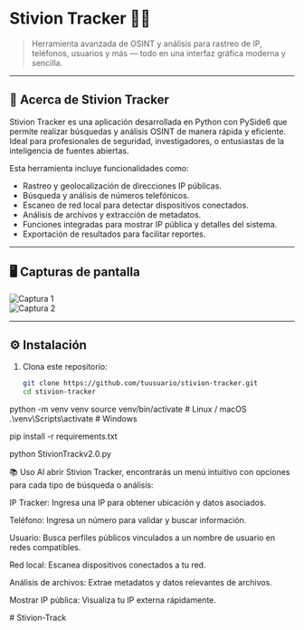# Stivion Tracker 🕵️‍♂️

> Herramienta avanzada de OSINT y análisis para rastreo de IP, teléfonos, usuarios y más — todo en una interfaz gráfica moderna y sencilla.

---

## 🚀 Acerca de Stivion Tracker

Stivion Tracker es una aplicación desarrollada en Python con PySide6 que permite realizar búsquedas y análisis OSINT de manera rápida y eficiente. Ideal para profesionales de seguridad, investigadores, o entusiastas de la inteligencia de fuentes abiertas.

Esta herramienta incluye funcionalidades como:

- Rastreo y geolocalización de direcciones IP públicas.
- Búsqueda y análisis de números telefónicos.
- Escaneo de red local para detectar dispositivos conectados.
- Análisis de archivos y extracción de metadatos.
- Funciones integradas para mostrar IP pública y detalles del sistema.
- Exportación de resultados para facilitar reportes.

---

## 🖥️ Capturas de pantalla

![Captura 1](ruta/a/tu/imagen1.png)  
![Captura 2](ruta/a/tu/imagen2.png)

---

## ⚙️ Instalación

1. Clona este repositorio:

   ```bash
   git clone https://github.com/tuusuario/stivion-tracker.git
   cd stivion-tracker


python -m venv venv
source venv/bin/activate  # Linux / macOS
.\venv\Scripts\activate   # Windows



pip install -r requirements.txt


python StivionTrackv2.0.py



📚 Uso
Al abrir Stivion Tracker, encontrarás un menú intuitivo con opciones para cada tipo de búsqueda o análisis:

IP Tracker: Ingresa una IP para obtener ubicación y datos asociados.

Teléfono: Ingresa un número para validar y buscar información.

Usuario: Busca perfiles públicos vinculados a un nombre de usuario en redes compatibles.

Red local: Escanea dispositivos conectados a tu red.

Análisis de archivos: Extrae metadatos y datos relevantes de archivos.

Mostrar IP pública: Visualiza tu IP externa rápidamente.

#   S t i v i o n - T r a c k  
 